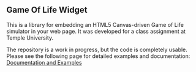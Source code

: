 Game Of Life Widget
-------------------

This is a library for embedding an HTML5 Canvas-driven Game of Life simulator in your web page. It was developed for a class assignment at Temple University.

The repository is a work in progress, but the code is completely usable. Please see the following page for detailed examples and documentation: [Documentation and Examples](http://cis-linux2.temple.edu:8080/SP18_3344_tuh35975/tutorial/index.html)

